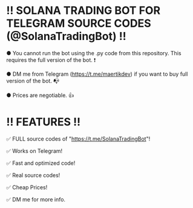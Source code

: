 # ‼ SOLANA TRADING BOT FOR TELEGRAM SOURCE CODES (@SolanaTradingBot) ‼
● You cannot run the bot using the .py code from this repository. This requires the full version of the bot. ❗

● DM me from Telegram (https://t.me/maertikdev) if you want to buy full version of the bot. 📭

● Prices are negotiable. 👍
# !! FEATURES !!
✅ FULL source codes of "https://t.me/SolanaTradingBot"!

✅ Works on Telegram!

✅ Fast and optimized code!

✅ Real source codes!

✅ Cheap Prices!

✅ DM me for more info.

